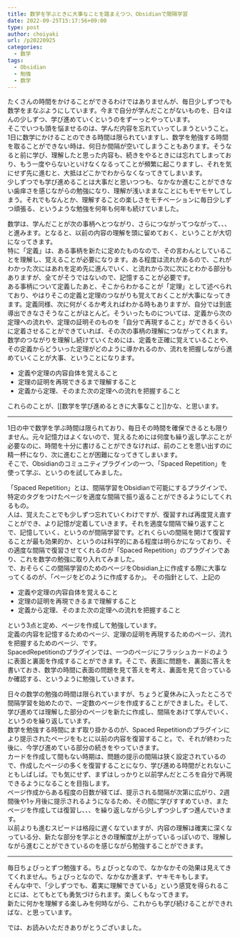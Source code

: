 ```yaml
---
title: 数学を学ぶときに大事なことを踏まえつつ、Obsidianで間隔学習
date: 2022-09-25T15:17:56+09:00
type: post
author: choiyaki
url: /p20220925
categories: 
  - 数学
tags:
  - Obsidian
  - 勉強
  - 数学
---
```


<!---
ブログを書き始めましょうか。ショートカットの詳細を書くのもいいかもしれんし、Obsidianで数学の勉強をするのについて書くのもいいかもしれない。
そういえば、前にそれの文章を多少書いた気がする。あった。Publishしたページを発見。これを膨らませる方向でいきましょうか。
--->

たくさんの時間をかけることができるわけではありませんが、毎日少しずつでも数学をまなぶようにしています。今まで自分が学んだことがないものを、日々ほんの少しずつ、学び進めていくというのをずーっとやっています。  
そこでいつも頭を悩ませるのは、学んだ内容を忘れていってしまうということ。1日に数学にかけることのできる時間は限られていますし、数学を勉強する時間を取ることができない時は、何日か間隔が空いてしまうこともあります。そうなると前に学び、理解したと思った内容も、続きをやるときには忘れてしまっており、もう一度やらないといけなくなるってことが頻繁に起こりますし、それを気にせず先に進むと、大抵はどこかでわからなくなってきてしまいます。  
少しずつでも学び進めることは大事だと思いつつも、なかなか進むことができない歯痒さを感じながらの勉強になり、理解が浅いままなことにもモヤモヤしてしまう。それでもなんとか、理解することの楽しさをモチベーションに毎日少しずつ頑張る、というような勉強を何年も何年も続けていました。

数学は、学んだことが次の事柄へとつながり、さらにつながってつながって、、、と進みます。となると、以前の内容の理解を頭に留めておく、ということが大切になってきます。  
特に「定義」は、ある事柄を新たに定めたものなので、その言わんとしていることを理解し、覚えることが必要になります。ある程度は流れがあるので、これがわかった次にはあれを定め先に進んでいく、と流れから次に次にとわかる部分もありますが、全てがそうではないので、記憶することが必要です。  
ある事柄について定義したあと、そこからわかることが「定理」として述べられており、やはりそこの定義と定理のつながりも覚えておくことが大事になってきます。定義同様、次に何がくるか考えればわかる時もありますが、自分では到底導出できなさそうなことがほとんど。そういったものについては、定義から次の定理への流れや、定理の証明そのものを「自分で再現すること」ができるくらいに定着させることができていれば、その次の事柄の理解につながってくれます。  
数学のつながりを理解し続けていくためには、定義を正確に覚えていることや、その定義からどういった定理がどのように導かれるのか、流れを把握しながら進めていくことが大事、ということになります。

- 定義や定理の内容自体を覚えること
- 定理の証明を再現できるまで理解すること
- 定義から定理、そのまた次の定理への流れを把握すること

これらのことが、[[数学を学び進めるときに大事なこと]]かな、と思います。

---

1日の中で数学を学ぶ時間は限られており、毎日その時間を確保できるとも限りません。元々記憶力はよくないので、覚えるためには何度も繰り返し学ぶことが必要なのに、時間を十分に書けることができなければ、前のことを思い出すのに精一杯になり、次に進むことが困難になってきてしまいます。  
そこで、Obsidianのコミュニティプラグインの一つ、「Spaced Repetition」を使って学ぶ、というのを試してみました。

「Spaced Repetition」とは、間隔学習をObsidianで可能にするプラグインで、特定のタグをつけたページを適度な間隔で振り返ることができるようにしてくれるもの。  
人は、覚えたことでも少しずつ忘れていくわけですが、復習すれば再度覚え直すことができ、より記憶が定着していきます。それを適度な間隔で繰り返すことで、記憶していく、というのが間隔学習です。どれくらいの間隔を開けて復習することが最も効果的か、というのは科学的にある程度は明らかになっており、その適度な間隔で復習させてくれるのが「Spaced Repetition」のプラグインであり、これを数学の勉強に取り入れてみました。  
で、おそらくこの間隔学習のためのページをObsidian上に作成する際に大事なってくるのが、「ページをどのように作成するか」。
その指針として、上記の

- 定義や定理の内容自体を覚えること
- 定理の証明を再現できるまで理解すること
- 定義から定理、そのまた次の定理への流れを把握すること

という3点と定め、ページを作成して勉強しています。  
定義の内容を記憶するためのページ、定理の証明を再現するためのページ、流れを把握するためのページ、です。  
SpacedRepetitionのプラグインでは、一つのページにフラッシュカードのように表面と裏面を作成することができます。そこで、表面に問題を、裏面に答えを書いておき、数学の時間に表面の問題を見て答えを考え、裏面を見て合っているか確認する、というように勉強していきます。

日々の数学の勉強の時間は限られていますが、ちょうど夏休みに入ったところで間隔学習を始めたので、一定数のページを作成することができました。そして、学び進めては理解した部分のページを新たに作成し、間隔をあけて学んでいく、というのを繰り返しています。  
数学を勉強する時間にまず取り掛かるのが、Spaced Repetitionのプラグインにより提示されたページをもとに以前の内容を復習すること。で、それが終わった後に、今学び進めている部分の続きをやっていきます。  
カードを作成して間もない時期は、問題の提示の間隔は狭く設定されているので、作成したページの多くを復習することになり、学び進める時間がとれないこともしばしば。でも気にせず、まずはしっかりと以前学んだところを自分で再現できるようになることを目指します。  
ページ作成からある程度の日数が経てば、提示される間隔が次第に広がり、2週間後や1ヶ月後に提示されるようになるため、その間に学びすすめていき、またページを作成しては復習し、、、を繰り返しながら少しずつ少しずつ進んでいきます。  
以前よりも進むスピードは格段に遅くなていますが、内容の理解は確実に深くなっている分、新たな部分を学ぶときの理解度が上がっているっぽいので、理解しながら進むことができているのを感じながら勉強することができます。

---

毎日ちょびっとずつ勉強する。ちょびっとなので、なかなかその効果は見えてきてくれません。ちょびっとなので、なかなか進まず、ヤキモキもします。  
そんな中で、「少しずつでも、着実に理解できている」という感覚を得られることには、とてもとても勇気づけられます。楽しくもなってきます。  
新たに何かを理解する楽しみを何時ながら、これからも学び続けることができればな、と思っています。

では、お読みいただきありがとうございました。